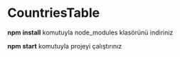 # CountriesTable

<p><b>npm install</b> komutuyla node_modules klasörünü indiriniz</p>

<p><b>npm start</b> komutuyla projeyi çalıştırınız</p>
